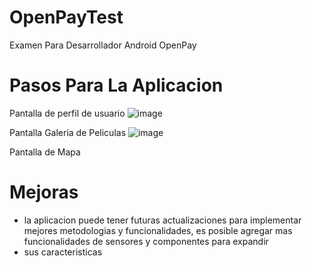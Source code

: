 # OpenPayTest
Examen Para Desarrollador Android OpenPay

# Pasos Para La Aplicacion
Pantalla de perfil de usuario
![image](https://github.com/Ferni114/OpenPayTest/assets/124121701/5001cbd8-3757-4e92-a4af-e80e29f8535c)

Pantalla Galeria de Peliculas
![image](https://github.com/Ferni114/OpenPayTest/assets/124121701/864bf07b-7fb8-40be-a5a1-f90828c4d17a)

Pantalla de Mapa


# Mejoras
* la aplicacion puede tener futuras actualizaciones para implementar mejores metodologias y funcionalidades, es posible agregar mas funcionalidades de sensores y componentes para expandir
* sus caracteristicas
